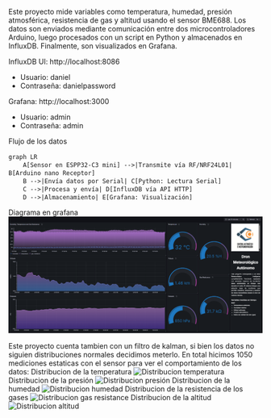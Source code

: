 Este proyecto mide variables como temperatura, humedad, presión atmosférica, resistencia de gas y altitud usando el sensor BME688.
Los datos son enviados mediante comunicación entre dos microcontroladores Arduino, luego procesados con un script en Python y almacenados en InfluxDB. 
Finalmente, son visualizados en Grafana.

InfluxDB UI: http://localhost:8086
-  Usuario: daniel
-  Contraseña: danielpassword

Grafana: http://localhost:3000
-  Usuario: admin
-  Contraseña: admin

Flujo de los datos
```mermaid
graph LR
    A[Sensor en ESPP32-C3 mini] -->|Transmite vía RF/NRF24L01| B[Arduino nano Receptor]
    B -->|Envía datos por Serial| C[Python: Lectura Serial]
    C -->|Procesa y envía| D[InfluxDB vía API HTTP]
    D -->|Almacenamiento| E[Grafana: Visualización]
```

Diagrama en grafana
![Diagrama de flujo de Grafana](diagrama_grafana.png)

Este proyecto cuenta tambien con un filtro de kalman, si bien los datos no siguien distribuciones normales decidimos meterlo.
En total hicimos 1050 mediciones estaticas con el sensor para ver el comportamiento de los datos:
Distribucion de la temperatura
![Distribucion temperatura](Temperatura.png)
Distribucion de la presión
![Distribucion presión](Presion.png)
Distribucion de la humedad
![Distribucion humedad](Humedad.png)
Distribucion de la resistencia de los gases
![Distribucion gas resistance](Gas_Resistance.png)
Distribucion de la altitud
![Distribucion altitud](Altitud.png)